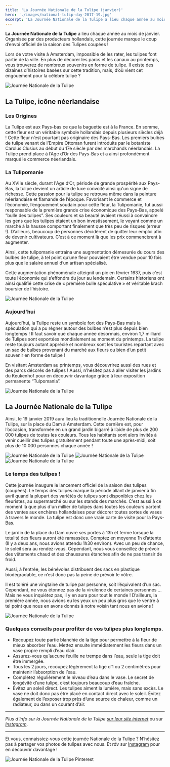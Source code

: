 ```yaml
---
title: 'La Journée Nationale de la Tulipe (janvier)'
hero: './images/national-tulip-day-2017-19.jpg'
excerpt: 'La Journée Nationale de la Tulipe a lieu chaque année au mois de janvier. Organisée par des producteurs hollandais, cette journée marque le coup d’envoi officiel de la saison des Tulipes coupées ! Lors de votre visite à Amsterdam, impossible de les rater, les tulipes font partie de la ville. En plus de décorer les parcs'
---
```


**La Journée Nationale de la Tulipe** a lieu chaque année au mois de janvier. Organisée par des producteurs hollandais, cette journée marque le coup d’envoi officiel de la saison des Tulipes coupées !

Lors de votre visite à Amsterdam, impossible de les rater, les tulipes font partie de la ville. En plus de décorer les parcs et les canaux au printemps, vous trouverez de nombreux souvenirs en forme de tulipe. Il existe des dizaines d’histoires basées sur cette tradition, mais, d’où vient cet engouement pour la célèbre tulipe ?

<img alt="Journée Nationale de la Tulipe" src="./images/tulip_long_cover.png">

## La Tulipe, icône néerlandaise

### Les Origines

La Tulipe est aux Pays-bas ce que la baguette est à la France. En somme, cette fleur est un véritable symbole hollandais depuis plusieurs siècles déjà ! Cette fleur n’est pourtant pas originaire des Pays-Bas. Les premiers bulbes de tulipe venant de l’Empire Ottoman furent introduits par le botaniste Carolus Clusius au début du 17e siècle par des marchands néerlandais. La Tulipe prend place à l’Age d’Or des Pays-Bas et a ainsi profondément marqué le commerce néerlandais.

### La Tulipomanie

Au XVIIe siècle, durant l'Age d’Or, période de grande prospérité aux Pays-Bas, la tulipe devient un article de luxe convoité ainsi qu'un signe de richesse. Cette passion pour la tulipe se retrouva même dans la peinture néerlandaise et flamande de l’époque. Favorisant le commerce et l’économie, l’engouement soudain pour cette fleur, la Tulipomanie, fut aussi responsable de la première grande crise économique des Pays-Bas, appelé “bulle des tulipes”. Ses couleurs et sa beauté avaient réussi à convaincre les gens que les tulipes étaient un bon investissement, le voyant comme un marché à la hausse comportant finalement que très peu de risques (erreur !). D’ailleurs, beaucoup de personnes décidèrent de quitter leur emploi afin de devenir cultivateurs. C’est à ce moment là que les prix commencèrent à augmenter.

Ainsi, cette tulipomanie entraina une augmentation démesurée du cours des bulbes de tulipe, à tel point qu’une fleur pouvaient être vendue pour 10 fois plus que le salaire annuel d’un artisan spécialisé.

Cette augmentation phénoménale atteignit un pic en février 1637, puis c’est toute l’économie qui s’effondra du jour au lendemain. Certains historiens ont ainsi qualifié cette crise de « première bulle spéculative » et véritable krach boursier de l’histoire.

<img alt="Journée Nationale de la Tulipe" src="./images/national-tulip-day-2017-3.jpg">

### Aujourd'hui

Aujourd’hui, la Tulipe reste un symbole fort des Pays-Bas mais la spéculation qui a pu régner autour des bulbes n’est plus depuis bien longtemps ! Il faut savoir que chaque année désormais, environ 1,7 milliard de Tulipes sont exportées mondialement au moment du printemps. La tulipe reste toujours autant apprécié et nombreux sont les touristes repartant avec un sac de bulbes provenant du marché aux fleurs ou bien d’un petit souvenir en forme de tulipe !

En visitant Amsterdam au printemps, vous découvrirez aussi des rues et des parcs décorés de tulipes ! Aussi, n’hésitez pas à aller visiter les jardins du Keukenhof pour en découvrir davantage grâce à leur exposition permanente “Tulpomania”.

<img alt="Journée Nationale de la Tulipe" src="./images/national-tulip-day-2017-11.jpg">

## La Journée Nationale de la Tulipe

Ainsi, le 19 janvier 2019 aura lieu la traditionnelle Journée Nationale de la Tulipe, sur la place du Dam à Amsterdam. Cette dernière est, pour l’occasion, transformée en un grand jardin bigarré à l’aide de plus de 200 000 tulipes de toutes les couleurs. Tous les habitants sont alors invités à venir cueillir des tulipes gratuitement pendant toute une après-midi, soit plus de 10 000 personnes chaque année !

<gallery>
<img alt="Journée Nationale de la Tulipe" src="./images/national-tulip-day-2017-16.jpg">
<img alt="Journée Nationale de la Tulipe" src="./images/national-tulip-day-2017-14.jpg">
<img alt="Journée Nationale de la Tulipe" src="./images/national-tulip-day-2017-17.jpg">
</gallery>

### Le temps des tulipes !

Cette journée inaugure le lancement officiel de la saison des tulipes (coupées). Le temps des tulipes marque la période allant de janvier à fin avril quand la plupart des variétés de tulipes sont disponibles chez les fleuristes, au supermarché ou sur les stands des marchés. C’est aussi à ce moment là que plus d'un millier de tulipes dans toutes les couleurs partent des ventes aux enchères hollandaises pour décorer toutes sortes de vases à travers le monde. La tulipe est donc une vraie carte de visite pour la Pays-Bas.

Le jardin de la place du Dam ouvre ses portes à 13h et ferme lorsque la totalité des fleurs auront été ramassées. Comptez en moyenne 1h d’attente (Il y a deux ans, nous avions attendu 1h30 environ). Avec un peu de chance, le soleil sera au rendez-vous. Cependant, nous vous conseillez de prévoir des vêtements chaud et des chaussures étanches afin de ne pas transir de froid.

Aussi, à l’entrée, les bénévoles distribuent des sacs en plastique biodégradable, ce n’est donc pas la peine de prévoir le vôtre.

Il est toléré une vingtaine de tulipe par personne, soit l’équivalent d’un sac. Cependant, ne vous étonnez pas de la virulence de certaines personnes ... Mais ne vous inquiétez pas, il y en aura pour tout le monde ! D’ailleurs, la première année, nous avions eu les yeux un peu plus gros que le ventre à tel point que nous en avons donnés à notre voisin tant nous en avions !

<img alt="Journée Nationale de la Tulipe" src="./images/national-tulip-day-2017-21-1.jpg">

### Quelques conseils pour profiter de vos tulipes plus longtemps.

- Recoupez toute partie blanchie de la tige pour permettre à la fleur de mieux absorber l’eau. Mettez ensuite immédiatement les fleurs dans un vase propre rempli d’eau clair.
- Assurez-vous qu’aucune feuille ne trempe dans l’eau, seule la tige doit être immergée.
- Tous les 2 jours, recoupez légèrement la tige d’1 ou 2 centimètres pour maintenir l’absorption de l’eau.
- Complétez régulièrement le niveau d’eau dans le vase. Le secret de longévité d’une tulipe, c’est toujours beaucoup d’eau fraîche.
- Évitez un soleil direct. Les tulipes aiment la lumière, mais sans excès. Le vase ne doit donc pas être placé en contact direct avec le soleil. Évitez également de l’exposer trop près d’une source de chaleur, comme un radiateur, ou dans un courant d’air.

---

*Plus d’info sur la Journée Nationale de la Tulipe [sur leur site internet](https://tulpentijd.nl/en/)* ou sur _[Instagram](https://www.instagram.com/Tuliptime.info/)_.

---

Et vous, connaissiez-vous cette journée Nationale de la Tulipe ? N’hésitez pas à partager vos photos de tulipes avec nous. Et rdv sur [Instagram](https://www.instagram.com/_clemsss/) pour en découvrir davantage !

<img alt="Journée Nationale de la Tulipe Pinterest" src="./images/journee_nationale_tulipe_visual_pinterest.png">
